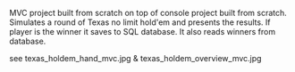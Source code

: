 MVC project built from scratch on top of console project built from scratch.
Simulates a round of Texas no limit hold'em and presents the results.
If player is the winner it saves to SQL database. It also reads winners from database.

see texas_holdem_hand_mvc.jpg & texas_holdem_overview_mvc.jpg
